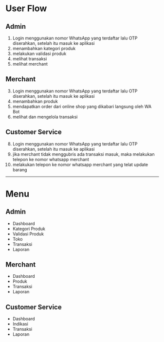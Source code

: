 # User Flow

## Admin
1. Login menggunakan nomor WhatsApp yang terdaftar lalu OTP diserahkan, setelah itu masuk ke aplikasi
2. menambahkan kategori produk
6. melakukan validasi produk
11. melihat transaksi
4. melihat merchant

## Merchant
3. Login menggunakan nomor WhatsApp yang terdaftar lalu OTP diserahkan, setelah itu masuk ke aplikasi
5. menambahkan produk
7. mendapatkan order dari online shop yang dikabari langsung oleh WA Bot
10. melihat dan mengelola transaksi

## Customer Service
8. Login menggunakan nomor WhatsApp yang terdaftar lalu OTP diserahkan, setelah itu masuk ke aplikasi
9. jika merchant tidak menggubris ada transaksi masuk, maka melakukan telepon ke nomor whatsapp merchant
12. melakukan telepon ke nomor whatsapp merchant yang telat update barang

---

# Menu

## Admin
- Dashboard
- Kategori Produk
- Validasi Produk
- Toko
- Transaksi
- Laporan

## Merchant
- Dashboard
- Produk
- Transaksi
- Laporan

## Customer Service
- Dashboard
- Indikasi
- Transaksi
- Laporan
